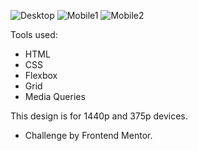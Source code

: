 ![Desktop](.images/Desktop.png)
![Mobile1](.images/mobile1.png)
![Mobile2](.images/mobile2.png)

Tools used:

- HTML
- CSS
- Flexbox
- Grid
- Media Queries

This design is for 1440p and 375p devices.

- Challenge by Frontend Mentor.
